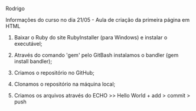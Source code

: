 Rodrigo 

Informações do curso no dia 21/05 - Aula de criação da primeira página em HTML


1. Baixar o Ruby do site RubyInstaller (para Windows) e instalar o executável;



2. Através do comando 'gem' pelo GitBash instalamos o bandler (gem install bandler);



3. Criamos o repositório no GitHub;



4. Clonamos o repositório na máquina local;



5. Criamos os arquivos através do ECHO >> Hello World + add > commit > push 

